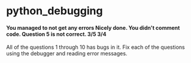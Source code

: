 # python_debugging
#### You managed to not get any errors Nicely done. You didn't comment code. Question 5 is not correct. 3/5 3/4
All of the questions 1 through 10 has bugs in it. Fix each of the questions using the debugger and reading error messages.
